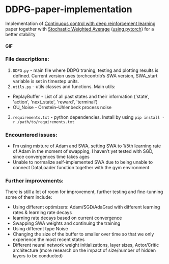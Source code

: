 # DDPG-paper-implementation
Implementation of [Continuous control with deep reinforcement learning](https://arxiv.org/abs/1509.02971) paper together with [Stochastic Weighted Average](https://arxiv.org/abs/1803.05407) ([using pytorch](https://pytorch.org/blog/stochastic-weight-averaging-in-pytorch/)) for a better stability

#### GIF



### File descriptions:
1. `DDPG.py` - main file where DDPG traning, testing and plotting results is defined. Current version uses torchcontrib’s SWA version, SWA_start variable is set in timestep units. 
2. `utils.py` - utils classes and functions. Main utils:
* ReplayBuffer - List of all past states and their information ('state', 'action', 'next_state', 'reward', 'terminal')
* OU_Noise - Ornstein–Uhlenbeck process noise
3. `requirements.txt` - python dependencies. Install by using `pip install -r /path/to/requirements.txt`


### Encountered issues:
* I’m using mixture of Adam and SWA, setting SWA to 1/5th learning rate of Adam in the moment of swapping, I haven’t yet tested with SGD, since convergences time takes ages<br/>
* Unable to normalize self-implemented SWA due to being unable to connect DataLoader function together with the gym environment<br/>




### Further improvements: 
There is still a lot of room for improvement, further testing and fine-tunning some of them include:
* Using different optimizers: Adam/SGD/AdaGrad with different learning rates & learning rate decays
* learning rate decays based on current convergence
* Swapping SWA weights and continuing the training
* Using different type Noise
* Changing the size of the buffer to smaller over time so that we only experience the most recent states 
* Different neural network weight initializations, layer sizes, Actor/Critic architecture (more research on the impact of size/number of hidden layers to be conducted)